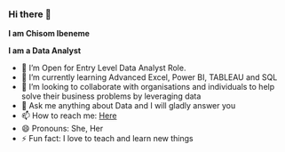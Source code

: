 ### Hi there 👋

**I am Chisom Ibeneme**

**I am a Data Analyst**


- 🔭 I’m Open for Entry Level Data Analyst Role.
- 🌱 I’m currently learning Advanced Excel, Power BI, TABLEAU and SQL
- 👯 I’m looking to collaborate with organisations and individuals to help solve their business problems by leveraging data
- 💬 Ask me anything about Data and I will gladly answer you
- 📫 How to reach me: [Here](https://www.linkedin.com/in/chisom-onyemalu?utm_source=share&utm_campaign=share_via&utm_content=profile&utm_medium=ios_app)
- 😄 Pronouns: She, Her
- ⚡ Fun fact: I love to teach and learn new things
  
